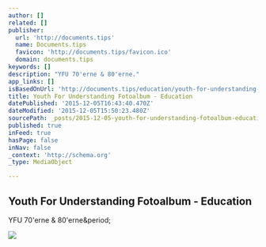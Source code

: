 ```yaml
---
author: []
related: []
publisher:
  url: 'http://documents.tips'
  name: Documents.tips
  favicon: 'http://documents.tips/favicon.ico'
  domain: documents.tips
keywords: []
description: "YFU 70'erne & 80'erne."
app_links: []
isBasedOnUrl: 'http://documents.tips/education/youth-for-understanding-fotoalbum.html'
title: Youth For Understanding Fotoalbum - Education
datePublished: '2015-12-05T16:43:40.470Z'
dateModified: '2015-12-05T15:50:23.480Z'
sourcePath: _posts/2015-12-05-youth-for-understanding-fotoalbum-education.md
published: true
inFeed: true
hasPage: false
inNav: false
_context: 'http://schema.org'
_type: MediaObject

---
```

<article style=""><h1>Youth For Understanding Fotoalbum - Education</h1><p>YFU 70'erne &amp; 80'erne&amp;period;</p><img src="http://documents.tips/public/others/images/default.png" /></article>